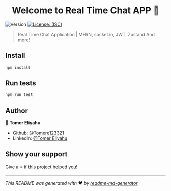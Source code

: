<h1 align="center">Welcome to Real Time Chat APP 👋</h1>
<p>
  <img alt="Version" src="https://img.shields.io/badge/version-1.0.0-blue.svg?cacheSeconds=2592000" />
  <a href="#" target="_blank">
    <img alt="License: (ISC)" src="https://img.shields.io/badge/License-(ISC)-yellow.svg" />
  </a>
</p>

> Real Time Chat Application | MERN, socket.io, JWT, Zustand And more! 

## Install

```sh
npm install
```

## Run tests

```sh
npm run test
```

## Author

👤 **Tomer Eliyahu**

* Github: [@Tomere123321](https://github.com/Tomere123321)
* LinkedIn: [@Tomer Eliyahu](https://linkedin.com/in/TomerEliyahu)

## Show your support

Give a ⭐️ if this project helped you!

***
_This README was generated with ❤️ by [readme-md-generator](https://github.com/kefranabg/readme-md-generator)_